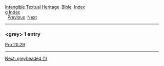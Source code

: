 [Intangible Textual Heritage](../../index)  [Bible](../index) 
[Index](index)   
[g Index](_g_)  
  [Previous](c04937)  [Next](c04939) 

------------------------------------------------------------------------

### &lt;grey&gt; 1 entry

[Pro 20:29](../kjv/pro020.htm#029)  

------------------------------------------------------------------------

[Next: greyheaded (1)](c04939)
